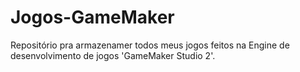 # Jogos-GameMaker
Repositório pra armazenamer todos meus jogos feitos na Engine de desenvolvimento de jogos 'GameMaker Studio 2'.
